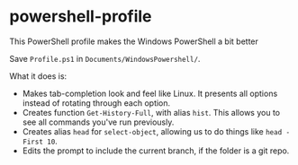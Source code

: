 # powershell-profile
This PowerShell profile makes the Windows PowerShell a bit better

Save `Profile.ps1` in `Documents/WindowsPowershell/`. 

What it does is: 
- Makes tab-completion look and feel like Linux. It presents all options instead of rotating through each option.
- Creates function `Get-History-Full`, with alias `hist`. This allows you to see all commands you've run previously.
- Creates alias `head` for `select-object`, allowing us to do things like `head -First 10`.
- Edits the prompt to include the current branch, if the folder is a git repo. 
